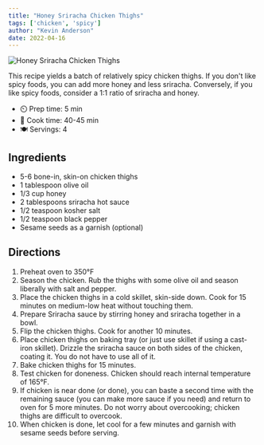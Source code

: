 ```yaml
---
title: "Honey Sriracha Chicken Thighs"
tags: ['chicken', 'spicy']
author: "Kevin Anderson"
date: 2022-04-16
---
```


![Honey Sriracha Chicken Thighs](/pix/honey-sriracha-chicken-thighs.avif)

This recipe yields a batch of relatively spicy chicken thighs. If you don't like spicy foods, you can add more honey and less sriracha.
Conversely, if you like spicy foods, consider a 1:1 ratio of sriracha and honey.

- ⏲️ Prep time: 5 min
- 🍳 Cook time: 40-45 min
- 🍽️ Servings: 4

## Ingredients

* 5-6 bone-in, skin-on chicken thighs
* 1 tablespoon olive oil
* 1/3 cup honey
* 2 tablespoons sriracha hot sauce
* 1/2 teaspoon kosher salt
* 1/2 teaspoon black pepper
* Sesame seeds as a garnish (optional)

## Directions

1. Preheat oven to 350°F
2. Season the chicken. Rub the thighs with some olive oil and season liberally with salt and pepper.
3. Place the chicken thighs in a cold skillet, skin-side down. Cook for 15 minutes on medium-low heat without touching them.
4. Prepare Sriracha sauce by stirring honey and sriracha together in a bowl.
5. Flip the chicken thighs. Cook for another 10 minutes.
6. Place chicken thighs on baking tray (or just use skillet if using a cast-iron skillet). Drizzle the sriracha sauce on both sides of the chicken, coating it. You do not have to use all of it.
7. Bake chicken thighs for 15 minutes.
8. Test chicken for doneness. Chicken should reach internal temperature of 165°F.
9. If chicken is near done (or done), you can baste a second time with the remaining sauce (you can make more sauce if you need) and return to oven for 5 more minutes. Do not worry about overcooking; chicken thighs are difficult to overcook.
10. When chicken is done, let cool for a few minutes and garnish with sesame seeds before serving.
